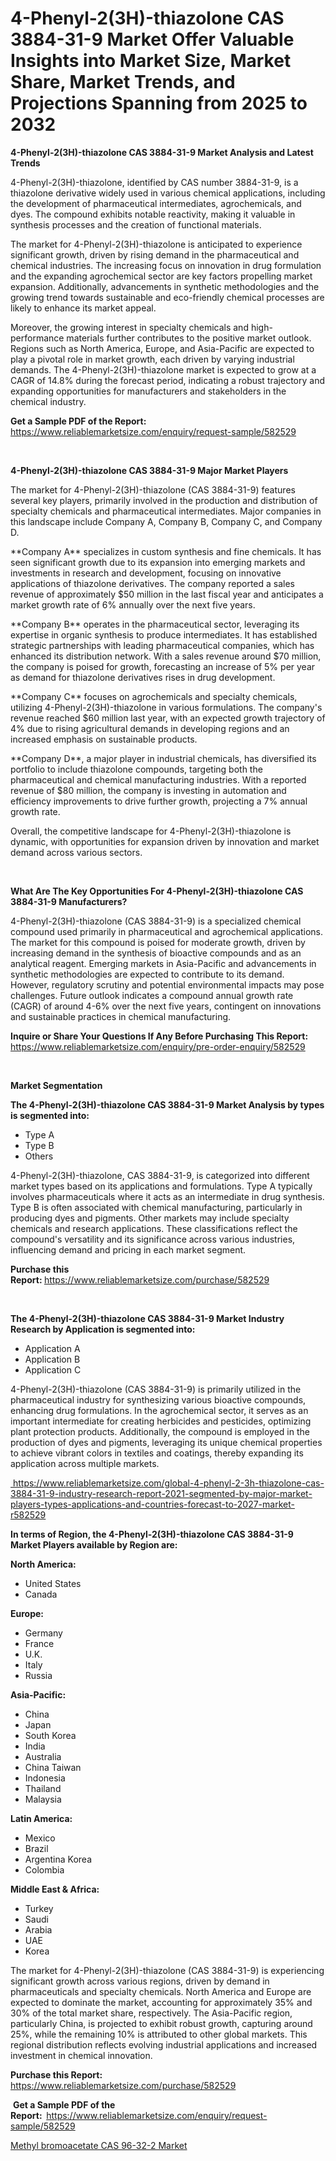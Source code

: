 <p><h1>4-Phenyl-2(3H)-thiazolone CAS 3884-31-9 Market Offer Valuable Insights into Market Size, Market Share, Market Trends, and Projections Spanning from 2025 to 2032</h1></p><p><strong>4-Phenyl-2(3H)-thiazolone CAS 3884-31-9 Market Analysis and Latest Trends</strong></p>
<p><p>4-Phenyl-2(3H)-thiazolone, identified by CAS number 3884-31-9, is a thiazolone derivative widely used in various chemical applications, including the development of pharmaceutical intermediates, agrochemicals, and dyes. The compound exhibits notable reactivity, making it valuable in synthesis processes and the creation of functional materials.</p><p>The market for 4-Phenyl-2(3H)-thiazolone is anticipated to experience significant growth, driven by rising demand in the pharmaceutical and chemical industries. The increasing focus on innovation in drug formulation and the expanding agrochemical sector are key factors propelling market expansion. Additionally, advancements in synthetic methodologies and the growing trend towards sustainable and eco-friendly chemical processes are likely to enhance its market appeal.</p><p>Moreover, the growing interest in specialty chemicals and high-performance materials further contributes to the positive market outlook. Regions such as North America, Europe, and Asia-Pacific are expected to play a pivotal role in market growth, each driven by varying industrial demands. The 4-Phenyl-2(3H)-thiazolone market is expected to grow at a CAGR of 14.8% during the forecast period, indicating a robust trajectory and expanding opportunities for manufacturers and stakeholders in the chemical industry.</p></p>
<p><strong>Get a Sample PDF of the Report:&nbsp;</strong> <a href="https://www.reliablemarketsize.com/enquiry/request-sample/582529?utm_campaign=2936&utm_medium=2&utm_source=Github&utm_content=ia&utm_term=23032025&utm_id=4-phenyl-23h-thiazolone-cas-3884-31-9">https://www.reliablemarketsize.com/enquiry/request-sample/582529</a></p>
<p>&nbsp;</p>
<p><strong>4-Phenyl-2(3H)-thiazolone CAS 3884-31-9 Major Market Players</strong></p>
<p><p>The market for 4-Phenyl-2(3H)-thiazolone (CAS 3884-31-9) features several key players, primarily involved in the production and distribution of specialty chemicals and pharmaceutical intermediates. Major companies in this landscape include Company A, Company B, Company C, and Company D.</p><p>**Company A** specializes in custom synthesis and fine chemicals. It has seen significant growth due to its expansion into emerging markets and investments in research and development, focusing on innovative applications of thiazolone derivatives. The company reported a sales revenue of approximately $50 million in the last fiscal year and anticipates a market growth rate of 6% annually over the next five years.</p><p>**Company B** operates in the pharmaceutical sector, leveraging its expertise in organic synthesis to produce intermediates. It has established strategic partnerships with leading pharmaceutical companies, which has enhanced its distribution network. With a sales revenue around $70 million, the company is poised for growth, forecasting an increase of 5% per year as demand for thiazolone derivatives rises in drug development.</p><p>**Company C** focuses on agrochemicals and specialty chemicals, utilizing 4-Phenyl-2(3H)-thiazolone in various formulations. The company's revenue reached $60 million last year, with an expected growth trajectory of 4% due to rising agricultural demands in developing regions and an increased emphasis on sustainable products.</p><p>**Company D**, a major player in industrial chemicals, has diversified its portfolio to include thiazolone compounds, targeting both the pharmaceutical and chemical manufacturing industries. With a reported revenue of $80 million, the company is investing in automation and efficiency improvements to drive further growth, projecting a 7% annual growth rate.</p><p>Overall, the competitive landscape for 4-Phenyl-2(3H)-thiazolone is dynamic, with opportunities for expansion driven by innovation and market demand across various sectors.</p></p>
<p>&nbsp;</p>
<p><strong>What Are The Key Opportunities For 4-Phenyl-2(3H)-thiazolone CAS 3884-31-9 Manufacturers?</strong></p>
<p><p>4-Phenyl-2(3H)-thiazolone (CAS 3884-31-9) is a specialized chemical compound used primarily in pharmaceutical and agrochemical applications. The market for this compound is poised for moderate growth, driven by increasing demand in the synthesis of bioactive compounds and as an analytical reagent. Emerging markets in Asia-Pacific and advancements in synthetic methodologies are expected to contribute to its demand. However, regulatory scrutiny and potential environmental impacts may pose challenges. Future outlook indicates a compound annual growth rate (CAGR) of around 4-6% over the next five years, contingent on innovations and sustainable practices in chemical manufacturing.</p></p>
<p><strong>Inquire or Share Your Questions If Any Before Purchasing This Report:</strong> <a href="https://www.reliablemarketsize.com/enquiry/pre-order-enquiry/582529?utm_campaign=2936&utm_medium=2&utm_source=Github&utm_content=ia&utm_term=23032025&utm_id=4-phenyl-23h-thiazolone-cas-3884-31-9">https://www.reliablemarketsize.com/enquiry/pre-order-enquiry/582529</a></p>
<p>&nbsp;</p>
<p><strong>Market Segmentation</strong></p>
<p><strong>The 4-Phenyl-2(3H)-thiazolone CAS 3884-31-9 Market Analysis by types is segmented into:</strong></p>
<p><ul><li>Type A</li><li>Type B</li><li>Others</li></ul></p>
<p><p>4-Phenyl-2(3H)-thiazolone, CAS 3884-31-9, is categorized into different market types based on its applications and formulations. Type A typically involves pharmaceuticals where it acts as an intermediate in drug synthesis. Type B is often associated with chemical manufacturing, particularly in producing dyes and pigments. Other markets may include specialty chemicals and research applications. These classifications reflect the compound's versatility and its significance across various industries, influencing demand and pricing in each market segment.</p></p>
<p><strong>Purchase this Report:&nbsp;</strong><a href="https://www.reliablemarketsize.com/purchase/582529?utm_campaign=2936&utm_medium=2&utm_source=Github&utm_content=ia&utm_term=23032025&utm_id=4-phenyl-23h-thiazolone-cas-3884-31-9">https://www.reliablemarketsize.com/purchase/582529</a></p>
<p>&nbsp;</p>
<p><strong>The 4-Phenyl-2(3H)-thiazolone CAS 3884-31-9 Market Industry Research by Application is segmented into:</strong></p>
<p><ul><li>Application A</li><li>Application B</li><li>Application C</li></ul></p>
<p><p>4-Phenyl-2(3H)-thiazolone (CAS 3884-31-9) is primarily utilized in the pharmaceutical industry for synthesizing various bioactive compounds, enhancing drug formulations. In the agrochemical sector, it serves as an important intermediate for creating herbicides and pesticides, optimizing plant protection products. Additionally, the compound is employed in the production of dyes and pigments, leveraging its unique chemical properties to achieve vibrant colors in textiles and coatings, thereby expanding its application across multiple markets.</p></p>
<p><a href="https://www.reliablemarketsize.com/global-4-phenyl-2-3h-thiazolone-cas-3884-31-9-industry-research-report-2021-segmented-by-major-market-players-types-applications-and-countries-forecast-to-2027-market-r582529?utm_campaign=2936&utm_medium=2&utm_source=Github&utm_content=ia&utm_term=23032025&utm_id=4-phenyl-23h-thiazolone-cas-3884-31-9">&nbsp;https://www.reliablemarketsize.com/global-4-phenyl-2-3h-thiazolone-cas-3884-31-9-industry-research-report-2021-segmented-by-major-market-players-types-applications-and-countries-forecast-to-2027-market-r582529</a></p>
<p><strong>In terms of Region, the 4-Phenyl-2(3H)-thiazolone CAS 3884-31-9 Market Players available by Region are:</strong></p>
<p>
    <p> <strong> North America: </strong>
        <ul>
            <li>United States</li>
            <li>Canada</li>
        </ul>
        </p> 
    <p> <strong> Europe: </strong>
        <ul>
            <li>Germany</li>
            <li>France</li>
            <li>U.K.</li>
            <li>Italy</li>
            <li>Russia</li>
        </ul>
        </p> 
    <p> <strong> Asia-Pacific: </strong>
        <ul>
            <li>China</li>
            <li>Japan</li>
            <li>South Korea</li>
            <li>India</li>
            <li>Australia</li>
            <li>China Taiwan</li>
            <li>Indonesia</li>
            <li>Thailand</li>
            <li>Malaysia</li>
        </ul>
        </p> 
    <p> <strong> Latin America: </strong>
        <ul>
            <li>Mexico</li>
            <li>Brazil</li>
            <li>Argentina Korea</li>
            <li>Colombia</li>
        </ul>
        </p> 
    <p> <strong> Middle East & Africa: </strong>
        <ul>
            <li>Turkey</li>
            <li>Saudi</li>
            <li>Arabia</li>
            <li>UAE</li>
            <li>Korea</li>
        </ul>
    </p>
    </p>
<p><p>The market for 4-Phenyl-2(3H)-thiazolone (CAS 3884-31-9) is experiencing significant growth across various regions, driven by demand in pharmaceuticals and specialty chemicals. North America and Europe are expected to dominate the market, accounting for approximately 35% and 30% of the total market share, respectively. The Asia-Pacific region, particularly China, is projected to exhibit robust growth, capturing around 25%, while the remaining 10% is attributed to other global markets. This regional distribution reflects evolving industrial applications and increased investment in chemical innovation.</p></p>
<p><strong>Purchase this Report: </strong><a href="https://www.reliablemarketsize.com/purchase/582529?utm_campaign=2936&utm_medium=2&utm_source=Github&utm_content=ia&utm_term=23032025&utm_id=4-phenyl-23h-thiazolone-cas-3884-31-9">https://www.reliablemarketsize.com/purchase/582529</a></p>
<p>&nbsp;<strong>Get a Sample PDF of the Report:&nbsp;&nbsp;</strong><a href="https://www.reliablemarketsize.com/enquiry/request-sample/582529?utm_campaign=2936&utm_medium=2&utm_source=Github&utm_content=ia&utm_term=23032025&utm_id=4-phenyl-23h-thiazolone-cas-3884-31-9">https://www.reliablemarketsize.com/enquiry/request-sample/582529</a></p>
<p><strong></strong></p>
<p><p><a href="https://github.com/deyniphytic/Market-Research-Report-List-1/blob/main/methyl-bromoacetate-cas-96-32-2-market.md?utm_campaign=2936&utm_medium=2&utm_source=Github&utm_content=ia&utm_term=23032025&utm_id=4-phenyl-23h-thiazolone-cas-3884-31-9">Methyl bromoacetate CAS 96-32-2 Market</a></p></p>